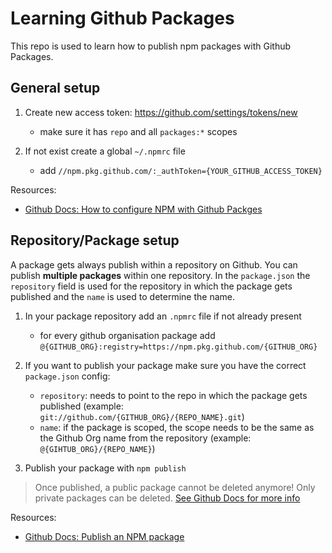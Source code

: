 # Learning Github Packages

This repo is used to learn how to publish npm packages with Github Packages.

## General setup

1. Create new access token: https://github.com/settings/tokens/new
    - make sure it has `repo` and all `packages:*` scopes
    
2. If not exist create a global `~/.npmrc` file
    - add `//npm.pkg.github.com/:_authToken={YOUR_GITHUB_ACCESS_TOKEN}`

Resources:
- [Github Docs: How to configure NPM with Github Packges](https://docs.github.com/en/packages/using-github-packages-with-your-projects-ecosystem/configuring-npm-for-use-with-github-packages#authenticating-to-github-packages)

## Repository/Package setup

A package gets always publish within a repository on Github. You can publish __multiple packages__ within one repository. 
In the `package.json` the `repository` field is used for the repository in which the package gets published and the `name` 
is used to determine the name.

1. In your package repository add an `.npmrc` file if not already present
    - for every github organisation package add `@{GITHUB_ORG}:registry=https://npm.pkg.github.com/{GITHUB_ORG}`
 
2. If you want to publish your package make sure you have the correct `package.json` config:
    - `repository`: needs to point to the repo in which the package gets published (example: `git://github.com/{GITHUB_ORG}/{REPO_NAME}.git`)
    - `name`: if the package is scoped, the scope needs to be the same as the Github Org name from the repository (example: `@{GIHTUB_ORG}/{REPO_NAME}`)

3. Publish your package with `npm publish`

> Once published, a public package cannot be deleted anymore! Only private packages can be deleted. [See Github Docs for more info](https://docs.github.com/en/packages/publishing-and-managing-packages/deleting-a-package#about-public-package-deletion)

Resources:
- [Github Docs: Publish an NPM package](https://docs.github.com/en/packages/using-github-packages-with-your-projects-ecosystem/configuring-npm-for-use-with-github-packages#publishing-a-package)